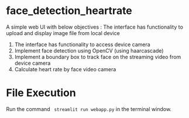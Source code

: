 # face_detection_heartrate
A simple web UI with below objectives :
The interface has functionality to upload and display image file from local device 
1. The interface has functionality to access device camera 
2. Implement face detection using OpenCV (using haarcascade) 
3. Implement a boundary box to track face on the streaming video from device camera 
4. Calculate heart rate by face video camera

# File Execution 
Run the command ` streamlit run webapp.py` in the terminal window.
